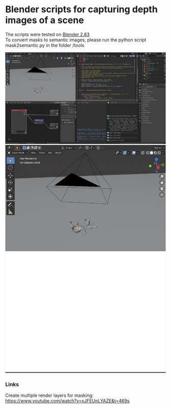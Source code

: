 # Blender scripts for capturing depth images of a scene

The scripts were tested on [Blender 2.83](https://download.blender.org/release/Blender2.83/) <br />
To convert masks to semantic images, please run the python script mask2semantic.py in the folder /tools

<img src="doc/blender.png" width="800" />

<img src="doc/scene.png" width="800" />

<img src="/doc/depth.png" width="800" />

### Links
Create multiple render layers for masking:
https://www.youtube.com/watch?v=xJFEUnLYAZE&t=469s



